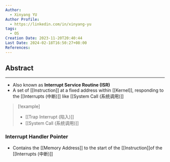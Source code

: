 ```yaml
---
Author:
  - Xinyang YU
Author Profile:
  - https://linkedin.com/in/xinyang-yu
tags:
  - OS
Creation Date: 2023-11-20T20:40:44
Last Date: 2024-02-18T16:50:27+08:00
References: 
---
```

## Abstract
---
- Also known as **Interrupt Service Routine (ISR)**
- A set of [[Instruction]] at a fixed address within [[Kernel]], responding to the [[Interrupts (中断)]] like [[System Call (系统调用)]]

>[!example]
> - [[Trap Interrupt (陷入)]]
> - [[System Call (系统调用)]]


### Interrupt Handler Pointer
- Contains the [[Memory Address]] to the start of the [[Instruction]]of the [[Interrupts (中断)]]
